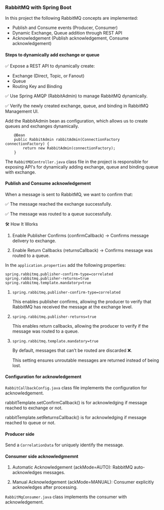 ### RabbitMQ with Spring Boot
In this project the following RabbitMQ concepts are implemented:
* Publish and Consume events (Producer, Consumer)
* Dynamic Exchange, Queue addition through REST API
* Acknowledgement (Publish acknowledgement, Consume acknowledgement)

#### Steps to dynamically add exchange or queue
✅ Expose a REST API to dynamically create:
* Exchange (Direct, Topic, or Fanout)
* Queue
* Routing Key and Binding

✅ Use Spring AMQP (RabbitAdmin) to manage RabbitMQ dynamically.

✅ Verify the newly created exchange, queue, and binding in RabbitMQ Management UI.

Add the RabbitAdmin bean as configuration, which allows us to create queues and exchanges dynamically.
```
    @Bean
    public RabbitAdmin rabbitAdmin(ConnectionFactory connectionFactory) {
        return new RabbitAdmin(connectionFactory);
    }
```
The `RabbitMQController.java` class file in the project is responsible for exposing API's for dynamically adding exchange, queue and binding queue with exchange.

#### Publish and Consume acknowledgement
When a message is sent to RabbitMQ, we want to confirm that:

✅ The message reached the exchange successfully.

✅ The message was routed to a queue successfully.

🛠 How It Works

1. Enable Publisher Confirms (confirmCallback) → Confirms message delivery to exchange.

2. Enable Return Callbacks (returnsCallback) → Confirms message was routed to a queue.

In the `application.properties` add the following properties:
```
spring.rabbitmq.publisher-confirm-type=correlated
spring.rabbitmq.publisher-returns=true
spring.rabbitmq.template.mandatory=true
```

1. `spring.rabbitmq.publisher-confirm-type=correlated`
   
    This enables publisher confirms, allowing the producer to verify that RabbitMQ has received the message at the exchange level.
2. `spring.rabbitmq.publisher-returns=true`

   This enables return callbacks, allowing the producer to verify if the message was routed to a queue.
3. `spring.rabbitmq.template.mandatory=true`

   By default, messages that can’t be routed are discarded ❌.

   This setting ensures unroutable messages are returned instead of being lost.

#### Configuration for acknowledgement
`RabbitCallbackConfig.java` class file implements the configuration for acknowledgement.

rabbitTemplate.setConfirmCallback() is for acknowledging if message reached to exchange or not.

rabbitTemplate.setReturnsCallback() is for acknowledging if message reached to queue or not.

#### Producer side
Send a `CorrelationData` for uniquely identify the message.

#### Consumer side acknowledgmemnt
1. Automatic Acknowledgement (ackMode=AUTO): RabbitMQ auto-acknowledges messages.

2. Manual Acknowledgement (ackMode=MANUAL): Consumer explicitly acknowledges after processing.

`RabbitMqConsumer.java` class implements the consumer with acknowledgement.